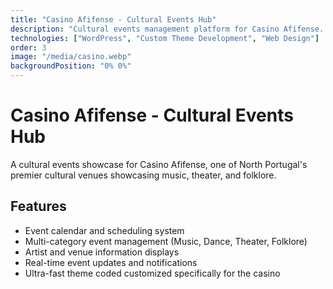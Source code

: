 ```yaml
---
title: "Casino Afifense - Cultural Events Hub"
description: "Cultural events management platform for Casino Afifense. Features event scheduling, ticket sales, venue management, and audience engagement tools."
technologies: ["WordPress", "Custom Theme Development", "Web Design"]
order: 3
image: "/media/casino.webp"
backgroundPosition: "0% 0%"
---
```


# Casino Afifense - Cultural Events Hub

A cultural events showcase for Casino Afifense, one of North Portugal's premier cultural venues showcasing music, theater, and folklore.

## Features

- Event calendar and scheduling system
- Multi-category event management (Music, Dance, Theater, Folklore)
- Artist and venue information displays
- Real-time event updates and notifications
- Ultra-fast theme coded customized specifically for the casino